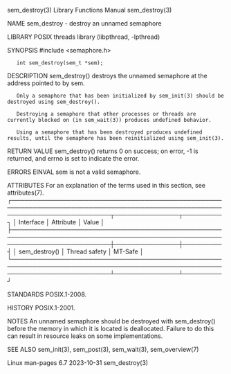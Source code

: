 sem_destroy(3)							   Library Functions Manual							sem_destroy(3)

NAME
       sem_destroy - destroy an unnamed semaphore

LIBRARY
       POSIX threads library (libpthread, -lpthread)

SYNOPSIS
       #include <semaphore.h>

       int sem_destroy(sem_t *sem);

DESCRIPTION
       sem_destroy() destroys the unnamed semaphore at the address pointed to by sem.

       Only a semaphore that has been initialized by sem_init(3) should be destroyed using sem_destroy().

       Destroying a semaphore that other processes or threads are currently blocked on (in sem_wait(3)) produces undefined behavior.

       Using a semaphore that has been destroyed produces undefined results, until the semaphore has been reinitialized using sem_init(3).

RETURN VALUE
       sem_destroy() returns 0 on success; on error, -1 is returned, and errno is set to indicate the error.

ERRORS
       EINVAL sem is not a valid semaphore.

ATTRIBUTES
       For an explanation of the terms used in this section, see attributes(7).
       ┌───────────────────────────────────────────────────────────────────────────────────────────────────────────────────────────┬───────────────┬─────────┐
       │ Interface														   │ Attribute	   │ Value   │
       ├───────────────────────────────────────────────────────────────────────────────────────────────────────────────────────────┼───────────────┼─────────┤
       │ sem_destroy()														   │ Thread safety │ MT-Safe │
       └───────────────────────────────────────────────────────────────────────────────────────────────────────────────────────────┴───────────────┴─────────┘

STANDARDS
       POSIX.1-2008.

HISTORY
       POSIX.1-2001.

NOTES
       An  unnamed semaphore should be destroyed with sem_destroy() before the memory in which it is located is deallocated.  Failure to do this can result in
       resource leaks on some implementations.

SEE ALSO
       sem_init(3), sem_post(3), sem_wait(3), sem_overview(7)

Linux man-pages 6.7							  2023-10-31								sem_destroy(3)
